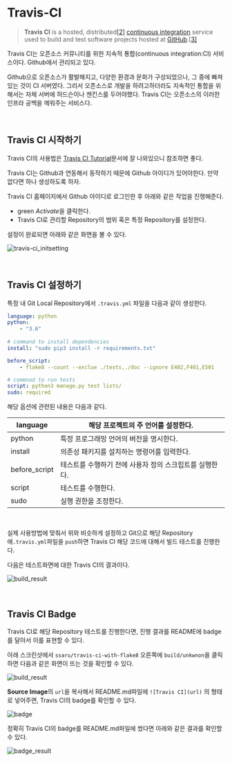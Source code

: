 # Travis-CI

> **Travis CI** is a hosted, distributed[[2]](https://en.wikipedia.org/wiki/Travis_CI#cite_note-2) [continuous integration](https://en.wikipedia.org/wiki/Continuous_integration) service used to build and test software projects hosted at [GitHub](https://en.wikipedia.org/wiki/GitHub).[[3\]](https://en.wikipedia.org/wiki/Travis_CI#cite_note-3)



Travis CI는 오픈소스 커뮤니티를 위한 지속적 통합(continuous integration:CI) 서비스이다. Github에서 관리되고 있다.



Github으로 오픈소스가 활발해지고, 다양한 환경과 문화가 구성되었으나, 그 중에 빠져있는 것이 CI 서버였다. 그리서 오픈소스로 개발을 하려고하더라도 지속적인 통합을 위해서는 자체 서버에 허드슨이나 젠킨스를 두어야했다. Travis CI는 오픈소스의 이러한 인프라 공백을 메워주는 서비스다.

​    

## Travis CI 시작하기

Travis CI의 사용법은 [Travis CI Tutorial](https://docs.travis-ci.com/user/tutorial/)문서에 잘 나와있으니 참조하면 좋다.

Travis CI는 Github과 연동해서 동작하기 때문에 Github 아이디가 있어야한다. 만약 없다면 하나 생성하도록 하자.



Travis CI 홈페이지에서 Github 아이디로 로그인한 후 아래와 같은 작업을 진행해준다.

- green *Activate*을 클릭한다.
- Travis CI로 관리할 Repository의 범위 혹은 특정 Repository를 설정한다.



설정이 완료되면 아래와 같은 화면을 볼 수 있다.

![travis-ci_initsetting](https://user-images.githubusercontent.com/13328380/50836080-af18af80-139b-11e9-8b8f-3732c5a57a99.png)

​    

## Travis CI 설정하기

특정 내 Git Local Repository에서 `.travis.yml` 파일을 다음과 같이 생성한다.

```yaml
language: python
python:
    - "3.6"
    
# command to install dependencies
install: "sudo pip3 install -r requirements.txt"

before_script:
    - flake8 --count --exclue ./tests,./doc --ignore E402,F401,E501

# commnad to run tests
script: python3 manage.py test lists/
sudo: required
```



해당 옵션에 관련된 내용은 다음과 같다.

| language      | 해당 프로젝트의 주 언어를 설정한다.                     |
| ------------- | ------------------------------------------------------- |
| python        | 특정 프로그래밍 언어의 버전을 명시한다.                 |
| install       | 의존성 패키지를 설치하는 명령어를 입력한다.             |
| before_script | 테스트를 수행하기 전에 사용자 정의 스크립트를 실행한다. |
| script        | 테스트를 수행한다.                                      |
| sudo          | 실행 권한을 조정한다.                                   |

​    

실제 사용방법에 맞춰서 위와 비슷하게 설정하고 Git으로 해당 Repository에`.travis.yml`파일을  `push`하면 Travis CI 해당 코드에 대해서 빌드 테스트를 진행한다.

다음은 테스트화면에 대한 Travis CI의 결과이다.



![build_result](https://user-images.githubusercontent.com/13328380/50836639-053a2280-139d-11e9-8927-f3e4151094f5.png)

​    

## Travis CI Badge

Travis CI로 해당 Repository 테스트를 진행한다면, 진행 결과를 README에 badge를 달아서 이를 표현할 수 있다.



아래 스크린샷에서  `ssaru/travis-ci-with-flake8` 오른쪽에 `build/unkwnon`을 클릭하면 다음과 같은 화면이 뜨는 것을 확인할 수 있다.

![build_result](https://user-images.githubusercontent.com/13328380/50836639-053a2280-139d-11e9-8927-f3e4151094f5.png)



**Source Image**의 `url`을 복사해서 README.md파일에 `![Travis CI](url)` 의 형태로 넣어주면, Travis CI의 badge를 확인할 수 있다.

![badge](https://user-images.githubusercontent.com/13328380/50837104-2a7b6080-139e-11e9-9ae0-0bef2910718c.png)



정확히 Travis CI의 badge를 README.md파일에 썼다면 아래와 같은 결과를 확인할 수 있다.

![badge_result](https://user-images.githubusercontent.com/13328380/50837201-6dd5cf00-139e-11e9-8229-3c80cbb1f017.png)